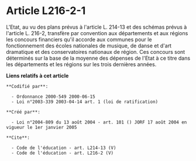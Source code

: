 # Article L216-2-1

L'Etat, au vu des plans prévus à l'article L. 214-13 et des schémas prévus à l'article L. 216-2, transfère par convention aux
départements et aux régions les concours financiers qu'il accorde aux communes pour le fonctionnement des écoles nationales
de musique, de danse et d'art dramatique et des conservatoires nationaux de région. Ces concours sont déterminés sur la base
de la moyenne des dépenses de l'Etat à ce titre dans les départements et les régions sur les trois dernières années.

**Liens relatifs à cet article**

	**Codifié par**:

	  - Ordonnance 2000-549 2000-06-15
	  - Loi n°2003-339 2003-04-14 art. 1 (loi de ratification)

	**Créé par**:

	  - Loi n°2004-809 du 13 août 2004 - art. 101 () JORF 17 août 2004 en vigueur le 1er janvier 2005

	**Cite**:

	  - Code de l'éducation - art. L214-13 (V)
	  - Code de l'éducation - art. L216-2 (V)

